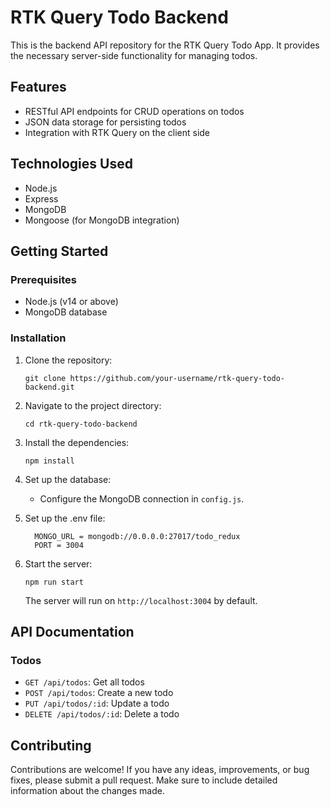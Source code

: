 # RTK Query Todo Backend

This is the backend API repository for the RTK Query Todo App. It provides the necessary server-side functionality for managing todos.

## Features

- RESTful API endpoints for CRUD operations on todos
- JSON data storage for persisting todos
- Integration with RTK Query on the client side

## Technologies Used

- Node.js
- Express
- MongoDB 
- Mongoose (for MongoDB integration)

## Getting Started

### Prerequisites

- Node.js (v14 or above)
- MongoDB database

### Installation

1. Clone the repository:

   ```shell
   git clone https://github.com/your-username/rtk-query-todo-backend.git
   ```

2. Navigate to the project directory:

   ```shell
   cd rtk-query-todo-backend
   ```

3. Install the dependencies:

   ```shell
   npm install
   ```

4. Set up the database:

   - Configure the MongoDB connection in `config.js`.
5. Set up the .env file:
    ```shell
      MONGO_URL = mongodb://0.0.0.0:27017/todo_redux
      PORT = 3004
    ```

6. Start the server:

   ```shell
   npm run start
   ```


   The server will run on `http://localhost:3004` by default.

## API Documentation

### Todos

- `GET /api/todos`: Get all todos
- `POST /api/todos`: Create a new todo
- `PUT /api/todos/:id`: Update a todo
- `DELETE /api/todos/:id`: Delete a todo



## Contributing

Contributions are welcome! If you have any ideas, improvements, or bug fixes, please submit a pull request. Make sure to include detailed information about the changes made.

